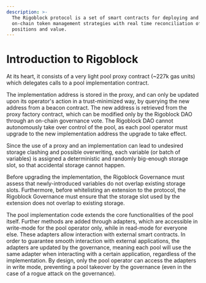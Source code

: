 ```yaml
---
description: >-
  The Rigoblock protocol is a set of smart contracts for deploying and running
  on-chain token management strategies with real time reconciliation of
  positions and value.
---
```


# Introduction to Rigoblock

At its heart, it consists of a very light pool proxy contract (\~227k gas units) which delegates calls to a pool implementation contract.

The implementation address is stored in the proxy, and can only be updated upon its operator's action in a trust-minimized way, by querying the new address from a beacon contract. The new address is retrieved from the proxy factory contract, which can be modified only by the Rigoblock DAO through an on-chain governance vote. The Rigoblock DAO cannot autonomously take over control of the pool, as each pool operator must upgrade to the new implementation address the upgrade to take effect.

Since the use of a proxy and an implementation can lead to undesired storage clashing and possible overwriting, each variable (or batch of variables) is assigned a deterministic and randomly big-enough storage slot, so that accidental storage cannot happen.

Before upgrading the implementation, the Rigoblock Governance must assess that newly-introduced variables do not overlap existing storage slots. Furthermore, before whitelisting an extension to the protocol, the Rigoblock Governance must ensure that the storage slot used by the extension does not overlap to existing storage.

The pool implementation code extends the core functionalities of the pool itself. Further methods are added through adapters, which are accessible in write-mode for the pool operator only, while in read-mode for everyone else. These adapters allow interaction with external smart contracts. In order to guarantee smooth interaction with external applications, the adapters are updated by the governance, meaning each pool will use the same adapter when interacting with a certain application, regardless of the implementation. By design, only the pool operator can access the adapters in write mode, preventing a pool takeover by the governance (even in the case of a rogue attack on the governance).
